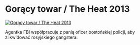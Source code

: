 Gorący towar / The Heat 2013 
=============
[![Gorący towar / The Heat 2013 ](http://vidos.pl/images/player.gif)](http://vidos.pl/goracy-towar-the-heat-2013)

 Agentka FBI współpracuje z panią oficer bostońskiej policji, aby zlikwidować rosyjskiego gangstera.
